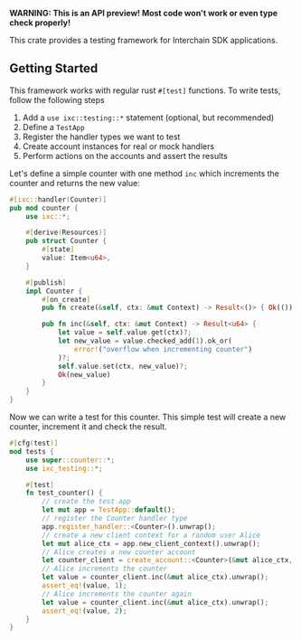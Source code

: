 **WARNING: This is an API preview! Most code won't work or even type check properly!**

This crate provides a testing framework for Interchain SDK applications.

## Getting Started

This framework works with regular rust `#[test]` functions. To write tests, follow the following steps

1. Add a `use ixc::testing::*` statement (optional, but recommended)
2. Define a `TestApp`
3. Register the handler types we want to test
4. Create account instances for real or mock handlers
5. Perform actions on the accounts and assert the results

Let's define a simple counter with one method `inc` which increments the counter and returns
the new value:
```rust
#[ixc::handler(Counter)]
pub mod counter {
    use ixc::*;

    #[derive(Resources)]
    pub struct Counter {
        #[state]
        value: Item<u64>,
    }

    #[publish]
    impl Counter {
        #[on_create]
        pub fn create(&self, ctx: &mut Context) -> Result<()> { Ok(()) }

        pub fn inc(&self, ctx: &mut Context) -> Result<u64> {
            let value = self.value.get(ctx)?;
            let new_value = value.checked_add(1).ok_or(
                error!("overflow when incrementing counter")
            )?;
            self.value.set(ctx, new_value)?;
            Ok(new_value)
        }
    }
}
```

Now we can write a test for this counter.
This simple test will create a new counter, increment it
and check the result.

```rust
#[cfg(test)]
mod tests {
    use super::counter::*;
    use ixc_testing::*;

    #[test]
    fn test_counter() {
        // create the test app
        let mut app = TestApp::default();
        // register the Counter handler type
        app.register_handler::<Counter>().unwrap();
        // create a new client context for a random user Alice
        let mut alice_ctx = app.new_client_context().unwrap();
        // Alice creates a new counter account 
        let counter_client = create_account::<Counter>(&mut alice_ctx, CounterCreate {}).unwrap();
        // Alice increments the counter
        let value = counter_client.inc(&mut alice_ctx).unwrap();
        assert_eq!(value, 1);
        // Alice increments the counter again
        let value = counter_client.inc(&mut alice_ctx).unwrap();
        assert_eq!(value, 2);
    }
}
```
